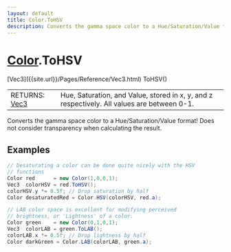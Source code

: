 ```yaml
---
layout: default
title: Color.ToHSV
description: Converts the gamma space color to a Hue/Saturation/Value format! Does not consider transparency when calculating the result.
---
```

# [Color]({{site.url}}/Pages/Reference/Color.html).ToHSV

<div class='signature' markdown='1'>
[Vec3]({{site.url}}/Pages/Reference/Vec3.html) ToHSV()
</div>

|  |  |
|--|--|
|RETURNS: [Vec3]({{site.url}}/Pages/Reference/Vec3.html)|Hue, Saturation, and Value, stored in x, y, and z respectively. All values are between 0-1.|

Converts the gamma space color to a Hue/Saturation/Value
format! Does not consider transparency when calculating the
result.




## Examples

```csharp
// Desaturating a color can be done quite nicely with the HSV
// functions
Color red      = new Color(1,0,0,1);
Vec3  colorHSV = red.ToHSV();
colorHSV.y *= 0.5f; // Drop saturation by half
Color desaturatedRed = Color.HSV(colorHSV, red.a);

// LAB color space is excellent for modifying perceived 
// brightness, or 'Lightness' of a color.
Color green    = new Color(0,1,0,1);
Vec3  colorLAB = green.ToLAB();
colorLAB.x *= 0.5f; // Drop lightness by half
Color darkGreen = Color.LAB(colorLAB, green.a);
```

